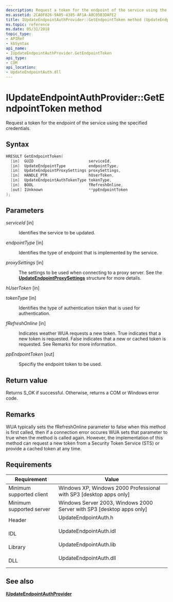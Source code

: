 ```yaml
---
description: Request a token for the endpoint of the service using the specified credentials.
ms.assetid: 2CA0F826-9A05-4385-AF1A-A8C05B3DAFE2
title: IUpdateEndpointAuthProvider::GetEndpointToken method (UpdateEndpointAuth.h)
ms.topic: reference
ms.date: 05/31/2018
topic_type: 
- APIRef
- kbSyntax
api_name: 
- IUpdateEndpointAuthProvider.GetEndpointToken
api_type: 
- COM
api_location: 
- UpdateEndpointAuth.dll
---
```


# IUpdateEndpointAuthProvider::GetEndpointToken method

Request a token for the endpoint of the service using the specified credentials.

## Syntax


```C++
HRESULT GetEndpointToken(
  [in]  GUID                        serviceId,
  [in]  UpdateEndpointType          endpointType,
  [in]  UpdateEndpointProxySettings proxySettings,
  [in]  HANDLE_PTR                  hUserToken,
  [in]  UpdateEndpointAuthTokenType tokenType,
  [in]  BOOL                        fRefreshOnline,
  [out] IUnknown                    **ppEndpointToken
);
```



## Parameters

<dl> <dt>

*serviceId* \[in\]
</dt> <dd>

Identifies the service to be updated.

</dd> <dt>

*endpointType* \[in\]
</dt> <dd>

Identifies the type of endpoint that is implemented by the service.

</dd> <dt>

*proxySettings* \[in\]
</dt> <dd>

The settings to be used when connecting to a proxy server. See the [**UpdateEndpointProxySettings**](updateendpointproxysettings.md) structure for more details.

</dd> <dt>

*hUserToken* \[in\]
</dt> <dd></dd> <dt>

*tokenType* \[in\]
</dt> <dd>

Identifies the type of authentication token that is used for authentication.

</dd> <dt>

*fRefreshOnline* \[in\]
</dt> <dd>

Indicates weather WUA requests a new token. True indicates that a new token is requested. False indicates that a new or cached token is requested. See Remarks for more information.

</dd> <dt>

*ppEndpointToken* \[out\]
</dt> <dd>

Specifiy the endpoint token to be used.

</dd> </dl>

## Return value

Returns S\_OK if successful. Otherwise, returns a COM or Windows error code.

## Remarks

WUA typically sets the fRefreshOnline parameter to false when this method is first called, then if a connection error occures WUA sets that parameter to true when the method is called again. However, the implementation of this method can request a new token from a Security Token Service (STS) or provide a cached token at any time.

## Requirements



| Requirement | Value |
|-------------------------------------|---------------------------------------------------------------------------------------------------|
| Minimum supported client<br/> | Windows XP, Windows 2000 Professional with SP3 \[desktop apps only\]<br/>                   |
| Minimum supported server<br/> | Windows Server 2003, Windows 2000 Server with SP3 \[desktop apps only\]<br/>                |
| Header<br/>                   | <dl> <dt>UpdateEndpointAuth.h</dt> </dl>   |
| IDL<br/>                      | <dl> <dt>UpdateEndpointAuth.idl</dt> </dl> |
| Library<br/>                  | <dl> <dt>UpdateEndpointAuth.lib</dt> </dl> |
| DLL<br/>                      | <dl> <dt>UpdateEndpointAuth.dll</dt> </dl> |



## See also

<dl> <dt>

[**IUpdateEndpointAuthProvider**](iupdateendpointauthprovider.md)
</dt> </dl>

 

 




